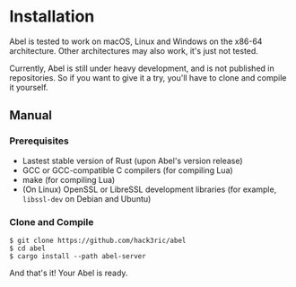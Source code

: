 # Installation

Abel is tested to work on macOS, Linux and Windows on the x86-64 architecture. Other architectures may also work, it's just not tested.

Currently, Abel is still under heavy development, and is not published in repositories. So if you want to give it a try, you'll have to clone and compile it yourself.

## Manual

### Prerequisites

- Lastest stable version of Rust (upon Abel's version release)
- GCC or GCC-compatible C compilers (for compiling Lua)
- make (for compiling Lua)
- (On Linux) OpenSSL or LibreSSL development libraries (for example, `libssl-dev` on Debian and Ubuntu)

### Clone and Compile

```console
$ git clone https://github.com/hack3ric/abel
$ cd abel
$ cargo install --path abel-server
```

And that's it! Your Abel is ready.
